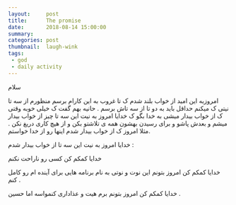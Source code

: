 ```yaml
---
layout:     post
title:      The promise 
date:       2018-08-14 15:00:00
summary:    
categories: post
thumbnail:  laugh-wink
tags:
 - god
 - daily activity
---
```

سلام

 امروزبه این امید از خواب بلند شدم ک تا غروب به این کارام برسم منظورم از سه تا نیتی ک میکنم حداقل باید به دو تا از سه تاش برسم  . حانیه بهم گفت ک خیلی خوبه وقتی ک از خواب بیدار میشی  به خدا بگو ک خدایا امروز به نیت این سه تا چیز از خواب بیدار میشم و بعدش پاشو و برای رسیدن بهشون همه ی تلاشتو بکن و از هیچ کاری دریغ نکن . مثلا امروز ک از خواب بیدار شدم اینها رو از خدا خواستم.

خدایا امروز به نیت این سه تا از خواب بیدار شدم :

خدایا کمکم کن کسی رو ناراحت نکنم 

خدایا کمکم کن امروز بتونم این نوت و نوتی به نام برنامه هایی برای آینده ام رو کامل کنم .

خدایا کمکم کن امروز بتونم برم هیت و عذاداری کنمواسه اما حسین .
